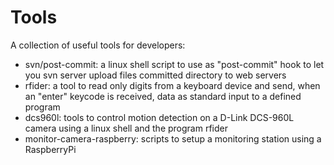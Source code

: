 # Tools

A collection of useful tools for developers:
- svn/post-commit: a linux shell script to use as "post-commit" hook to let you svn server upload files committed directory to web servers
- rfider: a tool to read only digits from a keyboard device and send, when an "enter" keycode is received, data as standard input to a defined program
- dcs960l: tools to control motion detection on a D-Link DCS-960L camera using a linux shell and the program rfider
- monitor-camera-raspberry: scripts to setup a monitoring station using a RaspberryPi